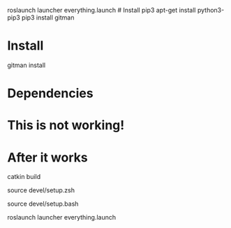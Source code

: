 roslaunch launcher everything.launch # Install pip3
apt-get install python3-pip3
pip3 install gitman

# Install
gitman install

# Dependencies
# This is not working!


# After it works

catkin build

source devel/setup.zsh

source devel/setup.bash

roslaunch launcher everything.launch

